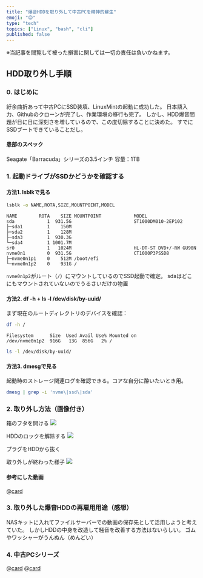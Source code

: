 ```yaml
---
title: "爆音HDDを取り外して中古PCを精神的蘇生"
emoji: "😌"
type: "tech"
topics: ["Linux", "bash", "cli"]
published: false
---
```


※当記事を閲覧して被った損害に関しては一切の責任は負いかねます。

## HDD取り外し手順

### 0. はじめに
紆余曲折あって中古PCにSSD装填、LinuxMintの起動に成功した。
日本語入力、Githubのクローンが完了し、作業環境の移行も完了。
しかし、HDD爆音問題が日に日に深刻さを増しているので、この度切除することに決めた。
すでにSSDブートできていることだし。

#### 患部のスペック
Seagate「Barracuda」シリーズの3.5インチ
容量：1TB

### 1. 起動ドライブがSSDかどうかを確認する

#### 方法1. lsblkで見る

```bash
lsblk -o NAME,ROTA,SIZE,MOUNTPOINT,MODEL
```

```plaintext
NAME        ROTA    SIZE MOUNTPOINT            MODEL
sda            1  931.5G                       ST1000DM010-2EP102
├─sda1         1    150M                       
├─sda2         1    128M                       
├─sda3         1  930.3G                       
└─sda4         1 1001.7M                       
sr0            1   1024M                       HL-DT-ST DVD+/-RW GU90N
nvme0n1        0  931.5G                       CT1000P3PSSD8
├─nvme0n1p1    0    512M /boot/efi             
└─nvme0n1p2    0    931G /     
```
`nvme0n1p2`がルート（`/`）にマウントしているのでSSD起動で確定。
sdaはどこにもマウントされていないのでうるさいだけの物置

#### 方法2. df -h + ls -l /dev/disk/by-uuid/

まず現在のルートディレクトリのデバイスを確認：
```bash
df -h /
```
```plaintext
Filesystem      Size  Used Avail Use% Mounted on
/dev/nvme0n1p2  916G   13G  856G   2% /
```

```bash
ls -l /dev/disk/by-uuid/
```

#### 方法3. dmesgで見る
起動時のストレージ関連ログを確認できる。コアな自分に酔いたいとき用。
```bash
dmesg | grep -i 'nvme\|ssd\|sda'
```

### 2. 取り外し方法（画像付き）

箱のフタを開ける
![](https://storage.googleapis.com/zenn-user-upload/263730c2bd46-20250808.jpg)

HDDのロックを解除する
![](https://storage.googleapis.com/zenn-user-upload/72238ced4ce9-20250808.png)

プラグをHDDから抜く

取り外しが終わった様子
![](https://storage.googleapis.com/zenn-user-upload/2f6423d7f905-20250809.jpg)

#### 参考にした動画
@[card](https://youtu.be/zcmY4Bcja1Y?si=OSNkqTr3yqYFZV-m)

### 3. 取り外した爆音HDDの再雇用用途（感想）
NASキットに入れてファイルサーバーでの動画の保存先として活用しようと考えていた。
しかしHDDの中身を改造して騒音を改善する方法はないらしい。
ゴムやワッシャーがうんぬん（めんどい）

### 4. 中古PCシリーズ
@[card](https://zenn.dev/nickelth/articles/optiplexsetup01)
@[card](https://zenn.dev/nickelth/articles/optiplexsetup02mint)
